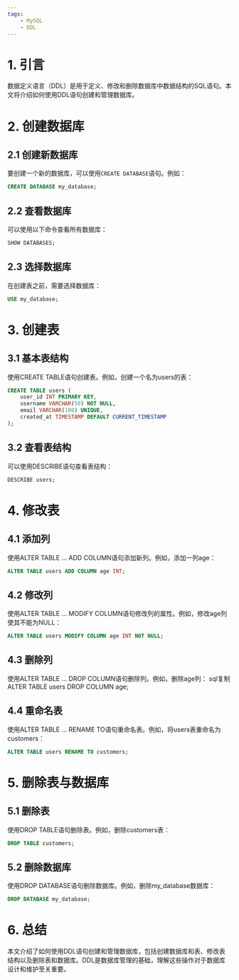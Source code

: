 ```yaml
---
tags:
    - MySQL
    - DDL
---
```



# 1. 引言

数据定义语言（DDL）是用于定义、修改和删除数据库中数据结构的SQL语句。本文将介绍如何使用DDL语句创建和管理数据库。

# 2. 创建数据库

## 2.1 创建新数据库

要创建一个新的数据库，可以使用`CREATE DATABASE`语句。例如：

```sql
CREATE DATABASE my_database;
```

## 2.2 查看数据库

可以使用以下命令查看所有数据库：

```sql
SHOW DATABASES;
```

## 2.3 选择数据库

在创建表之前，需要选择数据库：

```sql
USE my_database;
```

# 3. 创建表

## 3.1 基本表结构

使用CREATE TABLE语句创建表。例如，创建一个名为users的表：

```sql
CREATE TABLE users (
    user_id INT PRIMARY KEY,
    username VARCHAR(50) NOT NULL,
    email VARCHAR(100) UNIQUE,
    created_at TIMESTAMP DEFAULT CURRENT_TIMESTAMP
);
```

## 3.2 查看表结构

可以使用DESCRIBE语句查看表结构：
```sql
DESCRIBE users;
```

# 4. 修改表

## 4.1 添加列

使用ALTER TABLE ... ADD COLUMN语句添加新列。例如，添加一列age：

```sql
ALTER TABLE users ADD COLUMN age INT;
```

## 4.2 修改列

使用ALTER TABLE ... MODIFY COLUMN语句修改列的属性。例如，修改age列使其不能为NULL：

```sql
ALTER TABLE users MODIFY COLUMN age INT NOT NULL;
```

## 4.3 删除列

使用ALTER TABLE ... DROP COLUMN语句删除列。例如，删除age列：
sql复制ALTER TABLE users DROP COLUMN age;

## 4.4 重命名表

使用ALTER TABLE ... RENAME TO语句重命名表。例如，将users表重命名为customers：

```sql
ALTER TABLE users RENAME TO customers;
```

# 5. 删除表与数据库

## 5.1 删除表

使用DROP TABLE语句删除表。例如，删除customers表：

```sql
DROP TABLE customers;
```

## 5.2 删除数据库

使用DROP DATABASE语句删除数据库。例如，删除my_database数据库：

```sql
DROP DATABASE my_database;
```

# 6. 总结

本文介绍了如何使用DDL语句创建和管理数据库，包括创建数据库和表、修改表结构以及删除表和数据库。DDL是数据库管理的基础，理解这些操作对于数据库设计和维护至关重要。


